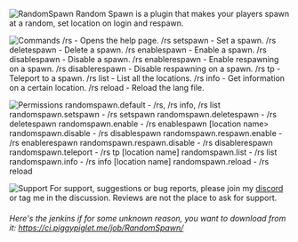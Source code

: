 ![RandomSpawn](https://i.imgur.com/MVMTwXJ.png)
Random Spawn is a plugin that makes your players spawn at a random, set location on login and respawn. 

![Commands](https://i.imgur.com/ojEOgIA.png)
/rs - Opens the help page.
/rs setspawn <location name> - Set a spawn.
/rs deletespawn <location name> - Delete a spawn.
/rs enablespawn <location name> - Enable a spawn.
/rs disablespawn <location name> - Disable a spawn.
/rs enablerespawn <location name> - Enable respawning on a spawn.
/rs disablerespawn <location name> - Disable respawning on a spawn.
/rs tp <location name> - Teleport to a spawn.
/rs list - List all the locations.
/rs info <location name> - Get information on a certain location.
/rs reload - Reload the lang file.

![Permissions](https://i.imgur.com/PklNJr6.png)
randomspawn.default - /rs, /rs info, /rs list
randomspawn.setspawn - /rs setspawn <location name>
randomspawn.deletespawn - /rs deletespawn <location name>
randomspawn.enable - /rs enablespawn [location name>
randomspawn.disable - /rs disablespawn <location name>
randomspawn.respawn.enable - /rs enablerespawn <location name>
randomspawn.respawn.disable - /rs disablerespawn <location name>
randomspawn.teleport - /rs tp [location name]
randomspawn.list - /rs list
randomspawn.info - /rs info [location name]
randomspawn.reload - /rs reload

![Support](https://i.imgur.com/bGoM4S3.png)
For support, suggestions or bug reports, please join my [discord](https://piggypiglet.me/discord) or tag me in the discussion. Reviews are not the place to ask for support.

###### Here's the jenkins if for some unknown reason, you want to download from it: https://ci.piggypiglet.me/job/RandomSpawn/
